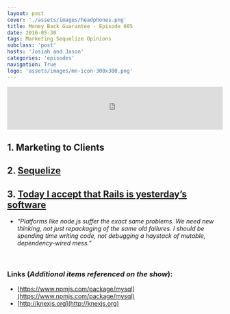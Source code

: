 ```yaml
---
layout: post
cover: './assets/images/headphones.png'
title: Money Back Guarantee - Episode 005
date: 2016-05-30
tags: Marketing Sequelize Opinions
subclass: 'post'
hosts: 'Josiah and Jason'
categories: 'episodes'
navigation: True
logo: 'assets/images/mn-icon-300x300.png'
---
```

<iframe src="https://www.podbean.com/media/player/xb4gp-5f9ede?from=yiiadmin&skin=2&download=0&share=1&fonts=Helvetica&auto=0" height="100" width="100%" frameborder="0" scrolling="no" data-name="pb-iframe-player"></iframe>
<br>

## 1. Marketing to Clients

## 2. [Sequelize](http://docs.sequelizejs.com/en/latest/)

## 3. [Today I accept that Rails is yesterday’s software](https://medium.com/@deathdisco/today-i-accept-that-rails-is-yesterday-s-software-b5af35c9af39#.3a2foujn9)
- _"Platforms like node.js suffer the exact same problems. We need new thinking, not just repackaging of the same old failures. I should be spending time writing code, not debugging a haystack of mutable, dependency-wired mess."_

<br>

### Links (_Additional items referenced on the show_):
- [https://www.npmjs.com/package/mysql](https://www.npmjs.com/package/mysql)
- [http://knexjs.org](http://knexjs.org)
